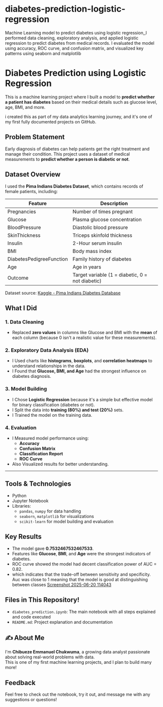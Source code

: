 # diabetes-prediction-logistic-regression
 Machine Learning model to predict diabetes using logistic regression,,I performed data cleaning, exploratory analysis, and applied logistic regression to predict diabetes from medical records. I evaluated the model using accuracy, ROC curve, and confusion matrix, and visualized key patterns using seaborn and matplotlib
#  Diabetes Prediction using Logistic Regression

This is a machine learning project where I built a model to **predict whether a patient has diabetes** based on their medical details such as glucose level, age, BMI, and more.

i created this as part of my data analytics learning journey, and it's one of my first fully documented projects on GitHub.

##  Problem Statement

Early diagnosis of diabetes can help patients get the right treatment and manage their condition. This project uses a dataset of medical measurements to **predict whether a person is diabetic or not**.


##  Dataset Overview

I used the **Pima Indians Diabetes Dataset**, which contains records of female patients, including:

| Feature | Description |
|---------|-------------|
| Pregnancies | Number of times pregnant |
| Glucose | Plasma glucose concentration |
| BloodPressure | Diastolic blood pressure |
| SkinThickness | Triceps skinfold thickness |
| Insulin | 2-Hour serum insulin |
| BMI | Body mass index |
| DiabetesPedigreeFunction | Family history of diabetes |
| Age | Age in years |
| Outcome | Target variable (1 = diabetic, 0 = not diabetic) |

Dataset source: [Kaggle - Pima Indians Diabetes Database](https://www.kaggle.com/datasets/uciml/pima-indians-diabetes-database)


##  What I Did

### 1. Data Cleaning
- Replaced **zero values** in columns like Glucose and BMI with the **mean** of each column (because 0 isn't a realistic value for these measurements).

### 2. Exploratory Data Analysis (EDA)
- I Used charts like **histograms**, **boxplots**, and **correlation heatmaps** to understand relationships in the data.
- I Found that **Glucose, BMI, and Age** had the strongest influence on diabetes diagnosis.

### 3. Model Building
- I Chose **Logistic Regression** because it's a simple but effective model for binary classification (diabetes or not).
- I Split the data into **training (80%) and test (20%)** sets.
- I Trained the model on the training data.

### 4. Evaluation
- I Measured model performance using:
  - **Accuracy**
  - **Confusion Matrix**
  - **Classification Report**
  - **ROC Curve**
- Also Visualized results for better understanding.

---

##  Tools & Technologies

- Python
- Jupyter Notebook
- Libraries:
  - `pandas`, `numpy` for data handling
  - `seaborn`, `matplotlib` for visualizations
  - `scikit-learn` for model building and evaluation

##  Key Results

- The model gave  **0.7532467532467533**.
- Features like **Glucose**, **BMI**, and **Age** were the strongest indicators of diabetes.
- ROC curve showed the model had decent classification power of AUC = 0.82.
- which indicates that the trade-off between sensitivity and specificity. Auc was close to 1 meaning that the model is good at distinguishing between classes [Screenshot 2025-06-20 114043](https://github.com/user-attachments/assets/13a7b7ac-855e-4176-acc0-91fea20c3e4d)                               

##  Files in This Repository!


- `diabetes_prediction.ipynb`: The main notebook with all steps explained and code executed
- `README.md`: Project explanation and documentation


## ✍️ About Me

I'm **Chibueze Emmanuel Chukwuma**, a growing data analyst passionate about solving real-world problems with data.  
This is one of my first machine learning projects, and I plan to build many more!


## Feedback

Feel free to check out the notebook, try it out, and message me with any suggestions or questions! 
